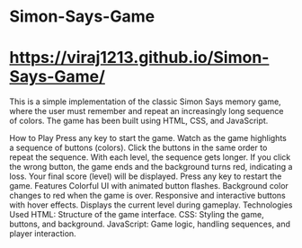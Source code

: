 # Simon-Says-Game
# https://viraj1213.github.io/Simon-Says-Game/


This is a simple implementation of the classic Simon Says memory game, where the user must remember and repeat an increasingly long sequence of colors. The game has been built using HTML, CSS, and JavaScript.

How to Play
Press any key to start the game.
Watch as the game highlights a sequence of buttons (colors).
Click the buttons in the same order to repeat the sequence.
With each level, the sequence gets longer.
If you click the wrong button, the game ends and the background turns red, indicating a loss. Your final score (level) will be displayed.
Press any key to restart the game.
Features
Colorful UI with animated button flashes.
Background color changes to red when the game is over.
Responsive and interactive buttons with hover effects.
Displays the current level during gameplay.
Technologies Used
HTML: Structure of the game interface.
CSS: Styling the game, buttons, and background.
JavaScript: Game logic, handling sequences, and player interaction.
